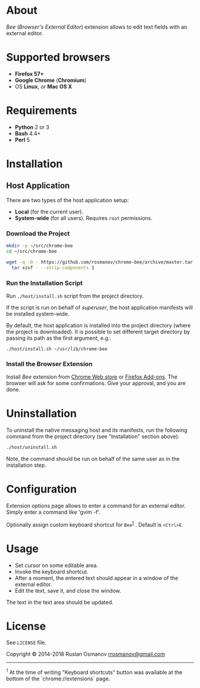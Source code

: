 # About

*Bee* (_Browser's External Editor_) extension allows to edit text fields with an external editor.

# Supported browsers

- **Firefox 57+**
- **Google Chrome** (**Chromium**)
- OS **Linux**, or **Mac OS X**

# Requirements

- **Python** 2 or 3
- **Bash** 4.4+
- **Perl** 5

# Installation

## Host Application

There are two types of the host application setup:

- **Local** (for the current user).
- **System-wide** (for all users). Requires `root` permissions.

### Download the Project

```bash
mkdir -p ~/src/chrome-bee
cd ~/src/chrome-bee

wget -q -O - https://github.com/rosmanov/chrome-bee/archive/master.tar.gz | \
  tar xzvf - --strip-components 1
```

### Run the Installation Script

Run `./host/install.sh` script from the project directory.

If the script is run on behalf of *superuser*, the host application manifests will be installed system-wide.

By default, the host application is installed into the project directory (where the project is downloaded). It is possible to set different target directory by passing its path as the first argument, e.g.:

```
./host/install.sh ~/usr/lib/chrome-bee
```
### Install the Browser Extension

Install _Bee_ extension from [Chrome Web store](https://chrome.google.com/webstore/) or [Firefox Add-ons](https://addons.mozilla.org/en-US/firefox/addon/external-editor/). The browser will ask for some confirmations. Give your approval, and you are done.

# Uninstallation

To uninstall the native messaging host and its manifests, run the following command from the project directory (see "Installation" section above):

```bash
./host/uninstall.sh
```

Note, the command should be run on behalf of the same user as in the installation step.

# Configuration

Extension options page allows to enter a command for an external editor. Simply enter a command like 'gvim -f'.

Optionally assign custom keyboard shortcut for `Bee`<sup>[1](#footnote-kbd)</sup>
. Default is `<Ctrl>E`.

# Usage

- Set cursor on some editable area.
- Invoke the keyboard shortcut.
- After a moment, the entered text should appear in a window of the external editor.
- Edit the text, save it, and close the window.

The text in the text area should be updated.

# License

See `LICENSE` file.

Copyright © 2014-2018 Ruslan Osmanov <rrosmanov@gmail.com>

----

<p>
  <sup><a name="footnote-kbd">1</a></sup> At the time of writing "Keyboard shortcuts" button was available at the bottom of the `chrome://extensions` page.
</p>
